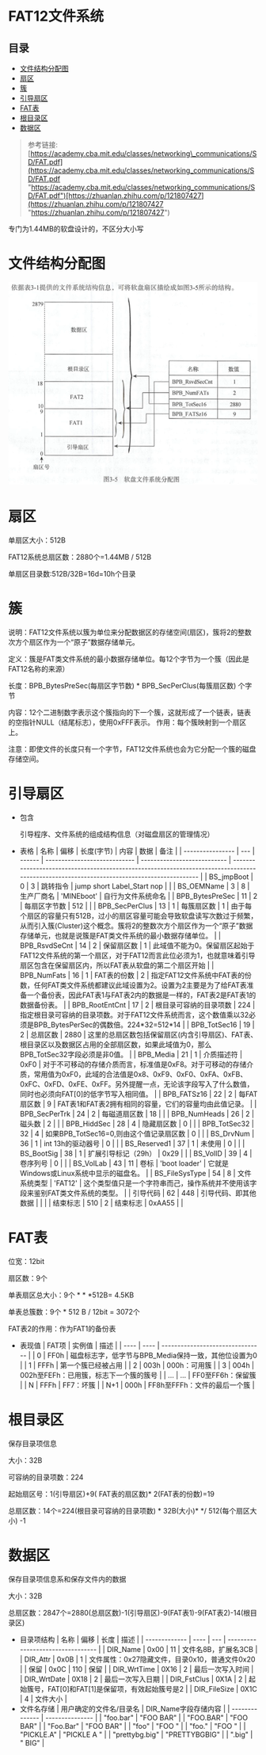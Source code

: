 # FAT12文件系统

## 目录

-   [文件结构分配图](#文件结构分配图)
-   [扇区](#扇区)
-   [簇](#簇)
-   [引导扇区](#引导扇区)
-   [FAT表](#FAT表)
-   [根目录区](#根目录区)
-   [数据区](#数据区)

> 参考链接:
> [https://academy.cba.mit.edu/classes/networking\_communications/SD/FAT.pdf](https://academy.cba.mit.edu/classes/networking_communications/SD/FAT.pdf "https://academy.cba.mit.edu/classes/networking_communications/SD/FAT.pdf")[https://zhuanlan.zhihu.com/p/121807427](https://zhuanlan.zhihu.com/p/121807427 "https://zhuanlan.zhihu.com/p/121807427")

专门为1.44MB的软盘设计的，不区分大小写

# 文件结构分配图

![](image/image_JhC99Tum1s.png)

# 扇区

单扇区大小：512B

FAT12系统总扇区数：2880个=1.44MB / 512B

单扇区目录数:512B/32B=16d=10h个目录

# 簇

说明：FAT12文件系统以簇为单位来分配数据区的存储空间(扇区)，簇将2的整数次方个扇区作为一个“原子”数据存储单元。

定义：簇是FAT类文件系统的最小数据存储单位。每12个字节为一个簇（因此是FAT12名称的来源）

长度：BPB\_BytesPreSec(每扇区字节数) \* BPB\_SecPerClus(每簇扇区数) 个字节

内容：12个二进制数字表示这个簇指向的下一个簇，这就形成了一个链表，链表的空指针NULL（结尾标志），使用0xFFF表示。
作用：每个簇映射到一个扇区上。

注意：即使文件的长度只有一个字节，FAT12文件系统也会为它分配一个簇的磁盘存储空间。&#x20;

# 引导扇区

-   包含

    引导程序、文件系统的组成结构信息（对磁盘扇区的管理情况）
-   表格
    | 名称               | 偏移  | 长度(字节) | 内容                           | 数据                          | 备注                                                                                                                                        |
    | ---------------- | --- | ------ | ---------------------------- | --------------------------- | ----------------------------------------------------------------------------------------------------------------------------------------- |
    | BS\_jmpBoot      | 0   | 3      | 跳转指令                         | jump short Label\_Start nop |                                                                                                                                           |
    | BS\_OEMName      | 3   | 8      | 生产厂商名                        | 'MINEboot'                  | 自行为文件系统命名                                                                                                                                 |
    | BPB\_BytesPreSec | 11  | 2      | 每扇区字节数                       | 512                         |                                                                                                                                           |
    | BPB\_SecPerClus  | 13  | 1      | 每簇扇区数                        | 1                           | 由于每个扇区的容量只有512B，过小的扇区容量可能会导致软盘读写次数过于频繁，从而引入簇(Cluster)这个概念。簇将2的整数次方个扇区作为一个“原子”数据存储单元，也就是说簇是FAT类文件系统的最小数据存储单位。                              |
    | BPB\_RsvdSeCnt   | 14  | 2      | 保留扇区数                        | 1                           | 此域值不能为0。保留扇区起始于FAT12文件系统的第一个扇区，对于FAT12而言此位必须为1，也就意味着引导扇区包含在保留扇区内，所以FAT表从软盘的第二个扇区开始                                                        |
    | BPB\_NumFats     | 16  | 1      | FAT表的份数                      | 2                           | 指定FAT12文件系统中FAT表的份数，任何FAT类文件系统都建议此域设置为2。设置为2主要是为了给FAT表准备一个备份表，因此FAT表1与FAT表2内的数据是一样的，FAT表2是FAT表1的数据备份表。                                    |
    | BPB\_RootEntCnt  | 17  | 2      | 根目录可容纳的目录项数                  | 224                         | 指定根目录可容纳的目录项数。对于FAT12文件系统而言，这个数值乘以32必须是BPB\_BytesPerSec的偶数倍。224\*32=512\*14                                                               |
    | BPB\_TotSec16    | 19  | 2      | 总扇区数                         | 2880                        | 这里的总扇区数包括保留扇区(内含引导扇区)、FAT表、根目录区以及数据区占用的全部扇区数，如果此域值为0，那么BPB\_TotSec32字段必须是非0值。                                                             |
    | BPB\_Media       | 21  | 1      | 介质描述符                        | 0xF0                        | 对于不可移动的存储介质而言，标准值是0xF8。对于可移动的存储介质，常用值为0xF0，此域的合法值是0x8、0xF9、0xF0、0xFA、0xFB、0xFC、0xFD、0xFE、0xFF。另外提醒一点，无论该字段写入了什么数值，同时也必须向FAT\[0]的低字节写入相同值。 |
    | BPB\_FATSz16     | 22  | 2      | 每FAT扇区数                      | 9                           | FAT表1和FAT表2拥有相同的容量，它们的容量均由此值记录。                                                                                                           |
    | BPB\_SecPerTrk   | 24  | 2      | 每磁道扇区数                       | 18                          |                                                                                                                                           |
    | BPB\_NumHeads    | 26  | 2      | 磁头数                          | 2                           |                                                                                                                                           |
    | BPB\_HiddSec     | 28  | 4      | 隐藏扇区数                        | 0                           |                                                                                                                                           |
    | BPB\_TotSec32    | 32  | 4      | 如果BPB\_TotSec16=0,则由这个值记录扇区数 | 0                           |                                                                                                                                           |
    | BS\_DrvNum       | 36  | 1      | int 13h的驱动器号                 | 0                           |                                                                                                                                           |
    | BS\_Reserved1    | 37  | 1      | 未使用                          | 0                           |                                                                                                                                           |
    | BS\_BootSig      | 38  | 1      | 扩展引导标记（29h）                  | 0x29                        |                                                                                                                                           |
    | BS\_VolID        | 39  | 4      | 卷序列号                         | 0                           |                                                                                                                                           |
    | BS\_VolLab       | 43  | 11     | 卷标                           | 'boot loader'               | 它就是Windows或Linux系统中显示的磁盘名。                                                                                                                |
    | BS\_FileSysType  | 54  | 8      | 文件系统类型                       | 'FAT12'                     | 这个类型值只是一个字符串而己，操作系统并不使用该字段来鉴别FAT类文件系统的类型。                                                                                                 |
    | 引导代码             | 62  | 448    | 引导代码、即其他数据                   |                             |                                                                                                                                           |
    | 结束标志             | 510 | 2      | 结束标志                         | 0xAA55                      |                                                                                                                                           |

# FAT表

位宽：12bit

扇区数：9个

单表扇区总大小：9个 \* \* \*512B= 4.5KB

单表总簇数：9个  \* 512 B / 12bit = 3072个

FAT表2的作用：作为FAT1的备份表

-   表现值
    | FAT项 | 实例值  | 描述                               |
    | ---- | ---- | -------------------------------- |
    | 0    | FF0h | 磁盘标志字，低字节与BPB\_Media保持一致，其他位设置为0 |
    | 1    | FFFh | 第一个簇已经被占用                        |
    | 2    | 003h | 000h：可用簇                         |
    | 3    | 004h | 002h至FEFh：已用簇，标志下一个簇的簇号          |
    | ...  | ...  | FF0至FF6h：保留簇                     |
    | N    | FFFh | FF7：坏簇                           |
    | N+1  | 000h | FF8h至FFFh：文件的最后一个簇               |

# 根目录区

保存目录项信息

大小：32B

可容纳的目录项数：224

起始扇区号：1(引导扇区)+9( FAT表的扇区数)\* 2(FAT表的份数)=19

总扇区数：14个=224(根目录可容纳的目录项数) \* 32B(大小)\* \*/ 512(每个扇区大小) -1

# 数据区

保存目录项信息系和保存文件内的数据

大小：32B

总扇区数：2847个=2880(总扇区数)-1(引导扇区)-9(FAT表1)-9(FAT表2)-14(根目录区)

-   目录项结构
    | 名称            | 偏移   | 长度  | 描述                                |
    | ------------- | ---- | --- | --------------------------------- |
    | DIR\_Name     | 0x00 | 11  | 文件名8B，扩展名3CB                      |
    | DIR\_Attr     | 0x0B | 1   | 文件属性：0x27隐藏文件，目录0x10，普通文件0x20     |
    | 保留            | 0x0C | 110 | 保留                                |
    | DIR\_WrtTime  | 0X16 | 2   | 最后一次写入时间                          |
    | DIR\_WrtDate  | 0X18 | 2   | 最后一次写入日期                          |
    | DIR\_FstClus  | 0X1A | 2   | 起始簇号，FAT\[0]和FAT\[1]是保留项，有效起始簇号是2 |
    | DIR\_FileSize | 0X1C | 4   | 文件大小                              |
-   文件名存储
    | 用户确定的文件名/目录名   | DIR\_Name字段存储内容 |
    | -------------- | --------------- |
    | "foo.bar"      | "FOO  BAR"      |
    | "FOO.BAR"      | "FOO  BAR"      |
    | "Foo.Bar"      | "FOO  BAR"      |
    | "foo"          | "FOO  "         |
    | "foo."         | "FOO  "         |
    | "PICKLE.A"     | "PICKLE  A  "   |
    | "prettybg.big" | "PRETTYBGBIG"   |
    | ".big"         | "  BIG"         |

